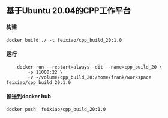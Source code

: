 ## 基于Ubuntu 20.04的CPP工作平台

#### 构建
```shell
docker build ./ -t feixiao/cpp_build_20:1.0
```

#### 运行
```shell
    docker run --restart=always -dit --name=cpp_build_20 \
        -p 11000:22 \
        -v ~/volume/cpp_build_20:/home/frank/workspace feixiao/cpp_build_20:1.0
```

####  推送到docker hub
```shell
docker push  feixiao/cpp_build_20:1.0
```